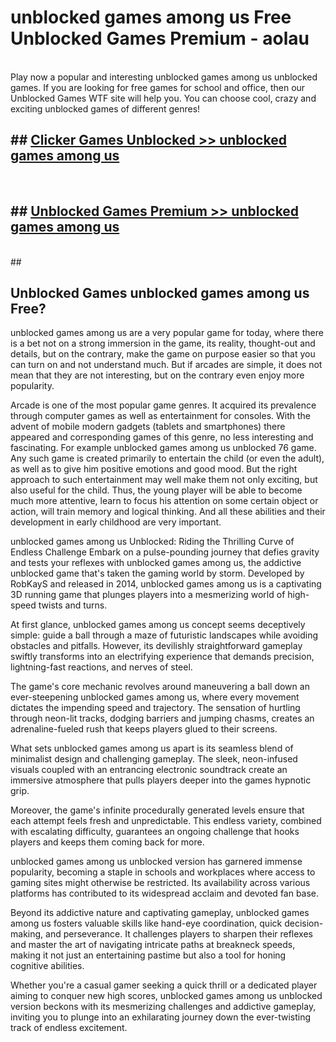 # unblocked games among us  Free Unblocked Games Premium - aolau <br>
<br>
Play now a popular and interesting unblocked games among us unblocked games. If you are looking for free games for school and office, then our Unblocked Games WTF site will help you. You can choose cool, crazy and exciting unblocked games of different genres!


## ##  [Clicker Games Unblocked >> unblocked games among us](http://freeplayer.one?title=unblocked_games_among_us&ref=UGames)
  <br>

##  ## [Unblocked Games Premium >> unblocked games among us](http://freeplayer.one?title=unblocked_games_among_us&ref=UGames)
  <br>
  ##



## Unblocked Games unblocked games among us Free?

unblocked games among us are a very popular game for today, where there is a bet not on a strong immersion in the game, its reality, thought-out and details, but on the contrary, make the game on purpose easier so that you can turn on and not understand much. But if arcades are simple, it does not mean that they are not interesting, but on the contrary even enjoy more popularity.

Arcade is one of the most popular game genres. It acquired its prevalence through computer games as well as entertainment for consoles. With the advent of mobile modern gadgets (tablets and smartphones) there appeared and corresponding games of this genre, no less interesting and fascinating. For example unblocked games among us unblocked 76 game. Any such game is created primarily to entertain the child (or even the adult), as well as to give him positive emotions and good mood. But the right approach to such entertainment may well make them not only exciting, but also useful for the child. Thus, the young player will be able to become much more attentive, learn to focus his attention on some certain object or action, will train memory and logical thinking. And all these abilities and their development in early childhood are very important.

unblocked games among us Unblocked: Riding the Thrilling Curve of Endless Challenge
Embark on a pulse-pounding journey that defies gravity and tests your reflexes with unblocked games among us, the addictive unblocked game that's taken the gaming world by storm. Developed by RobKayS and released in 2014, unblocked games among us is a captivating 3D running game that plunges players into a mesmerizing world of high-speed twists and turns.

At first glance, unblocked games among us concept seems deceptively simple: guide a ball through a maze of futuristic landscapes while avoiding obstacles and pitfalls. However, its devilishly straightforward gameplay swiftly transforms into an electrifying experience that demands precision, lightning-fast reactions, and nerves of steel.

The game's core mechanic revolves around maneuvering a ball down an ever-steepening unblocked games among us, where every movement dictates the impending speed and trajectory. The sensation of hurtling through neon-lit tracks, dodging barriers and jumping chasms, creates an adrenaline-fueled rush that keeps players glued to their screens.

What sets unblocked games among us apart is its seamless blend of minimalist design and challenging gameplay. The sleek, neon-infused visuals coupled with an entrancing electronic soundtrack create an immersive atmosphere that pulls players deeper into the games hypnotic grip.

Moreover, the game's infinite procedurally generated levels ensure that each attempt feels fresh and unpredictable. This endless variety, combined with escalating difficulty, guarantees an ongoing challenge that hooks players and keeps them coming back for more.

unblocked games among us unblocked version has garnered immense popularity, becoming a staple in schools and workplaces where access to gaming sites might otherwise be restricted. Its availability across various platforms has contributed to its widespread acclaim and devoted fan base.

Beyond its addictive nature and captivating gameplay, unblocked games among us fosters valuable skills like hand-eye coordination, quick decision-making, and perseverance. It challenges players to sharpen their reflexes and master the art of navigating intricate paths at breakneck speeds, making it not just an entertaining pastime but also a tool for honing cognitive abilities.

Whether you're a casual gamer seeking a quick thrill or a dedicated player aiming to conquer new high scores, unblocked games among us unblocked version beckons with its mesmerizing challenges and addictive gameplay, inviting you to plunge into an exhilarating journey down the ever-twisting track of endless excitement.